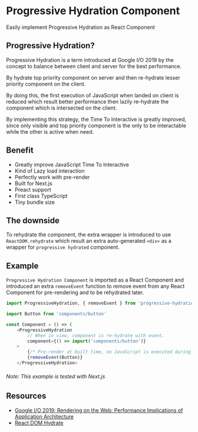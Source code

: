 # Progressive Hydration Component
Easily implement Progressive Hydration as React Component

## Progressive Hydration?
Progressive Hydration is a term introduced at Google I/O 2019 by the concept to balance between client and server for the best performance.

By hydrate top priority component on server and then re-hydrate lesser priority component on the client.

By doing this, the first execution of JavaScript when landed on client is reduced which result better performance then lazily re-hydrate the component which is intersected on the client.

By implementing this strategy, the Time To Interactive is greatly improved, since only visible and top priority component is the only to be interactable while the other is active when need.

## Benefit
* Greatly improve JavaScript Time To Interactive
* Kind of Lazy load interaction
* Perfectly work with pre-render
* Built for Next.js
* Preact support
* First class TypeScript
* Tiny bundle size

## The downside
To rehydrate the component, the extra wrapper is introduced to use `ReactDOM.rehydrate` which result an extra auto-generated `<div>` as a wrapper for `progressive hydrated` component.

## Example
`Progressive Hydration Component` is imported as a React Component and introduced an extra `removeEvent` function to remove event from any React Component for pre-rendering and to be rehydrated later.
```javascript
import ProgressiveHydration, { removeEvent } from 'progressive-hydration-component'

import Button from 'components/button'

const Component = () => (
    <ProgressiveHydration
        // When in view, component is re-hydrate with event.
        component={() => import('components/button')}
    >
        {/* Pre-render at built time, no JavaScript is executed during first load. */}
        {removeEvent(Button)}
    </ProgressiveHydration>
```
###### Note: This example is tested with Next.js

## Resources
* [Google I/O 2019: Rendering on the Web: Performance Implications of Application Architecture](https://youtu.be/k-A2VfuUROg?t=970)
* [React DOM Hydrate](https://reactjs.org/docs/react-dom.html#hydrate)